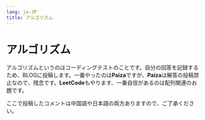 ```yaml
---
lang: ja-JP
title: アルゴリズム
---
```


# アルゴリズム

アルゴリズムというのはコーディングテストのことです。自分の回答を記録するため、BLOGに投稿します。一番やったのは**Paiza**ですが、**Paiza**は解答の投稿禁止なので、残念です。**LeetCode**もやります、一番自信があるのは配列関連のお題です。



ここで投稿したコメントは中国語や日本語の両方ありますので、ご了承ください。
